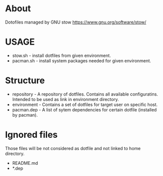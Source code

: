 # About

Dotofiles managed by GNU stow https://www.gnu.org/software/stow/

# USAGE

* stow.sh   - install dotfiles from given environment.
* pacman.sh - install system packages needed for given environment.

# Structure

* repository  - A repository of dotfiles. Contains all available configuratins.
                Intended to be used as link in environment directory.
* environment - Contains a set of dotfiles for target user on specific host.
* pacman.dep  - A list of sytem dependencies for certain dotfile (installed by
                pacman).

# Ignored files

Those files will be not considered as dotfile and not linked to home directory.

* README.md
* \*.dep
